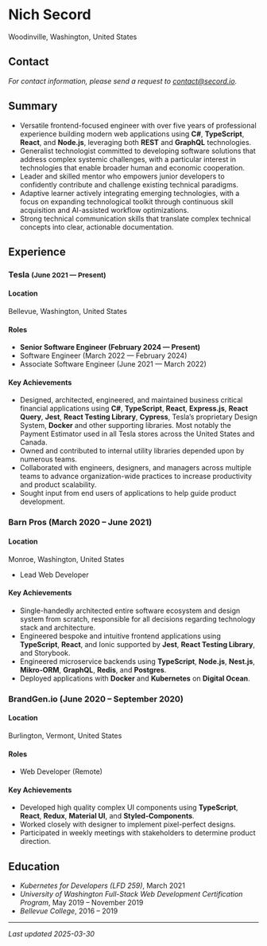 # Nich Secord

Woodinville, Washington, United States

## Contact

_For contact information, please send a request to contact@secord.io._

## Summary

- Versatile frontend-focused engineer with over five years of professional experience building modern web applications using **C#**, **TypeScript**, **React**, and **Node.js**, leveraging both **REST** and **GraphQL** technologies.
- Generalist technologist committed to developing software solutions that address complex systemic challenges, with a particular interest in technologies that enable broader human and economic cooperation.
- Leader and skilled mentor who empowers junior developers to confidently contribute and challenge existing technical paradigms.
- Adaptive learner actively integrating emerging technologies, with a focus on expanding technological toolkit through continuous skill acquisition and AI-assisted workflow optimizations.
- Strong technical communication skills that translate complex technical concepts into clear, actionable documentation.

## Experience

### Tesla <small>(June 2021 — Present)</small>

#### Location

Bellevue, Washington, United States

#### Roles

- **Senior Software Engineer (February 2024 — Present)**
- Software Engineer (March 2022 — February 2024)
- Associate Software Engineer (June 2021 — March 2022)

#### Key Achievements

- Designed, architected, engineered, and maintained business critical financial applications using **C#**, **TypeScript**, **React**, **Express.js**, **React Query**, **Jest**, **React Testing Library**, **Cypress**, Tesla’s proprietary Design System, **Docker** and other supporting libraries. Most notably the Payment Estimator used in all Tesla stores across the United States and Canada.
- Owned and contributed to internal utility libraries depended upon by numerous teams.
- Collaborated with engineers, designers, and managers across multiple teams to advance organization-wide practices to increase productivity and product scalability.
- Sought input from end users of applications to help guide product development.

### Barn Pros (March 2020 – June 2021)

#### Location

Monroe, Washington, United States

- Lead Web Developer

#### Key Achievements

- Single-handedly architected entire software ecosystem and design system from scratch, responsible for all decisions regarding technology stack and architecture.
- Engineered bespoke and intuitive frontend applications using **TypeScript**, **React**, and Ionic supported by **Jest**, **React Testing Library**, and Storybook.
- Engineered microservice backends using **TypeScript**, **Node.js**, **Nest.js**, **Mikro-ORM**, **GraphQL**, **Redis**, and **Postgres**.
- Deployed applications with **Docker** and **Kubernetes** on **Digital Ocean**.

### BrandGen.io (June 2020 – September 2020)

#### Location

Burlington, Vermont, United States

#### Roles

- Web Developer (Remote)

#### Key Achievements

- Developed high quality complex UI components using **TypeScript**, **React**, **Redux**, **Material UI**, and **Styled-Components**.
- Worked closely with designer to implement pixel-perfect designs.
- Participated in weekly meetings with stakeholders to determine product direction.

## Education

- _Kubernetes for Developers (LFD 259)_, March 2021
- _University of Washington Full-Stack Web Development Certification Program_, May 2019 – November 2019
- _Bellevue College_, 2016 – 2019

---

_Last updated 2025-03-30_
